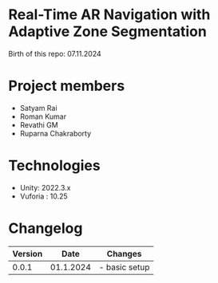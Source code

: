 # Real-Time AR Navigation with Adaptive Zone Segmentation

Birth of this repo: 07.11.2024

# Project members

- Satyam Rai
- Roman Kumar
- Revathi GM
- Ruparna Chakraborty

# Technologies

- Unity: 2022.3.x
- Vuforia : 10.25

# Changelog

| Version | Date       | Changes       |
| ------- | ---------- | ------------- |
| 0.0.1   | 01.1.2024 | - basic setup |

